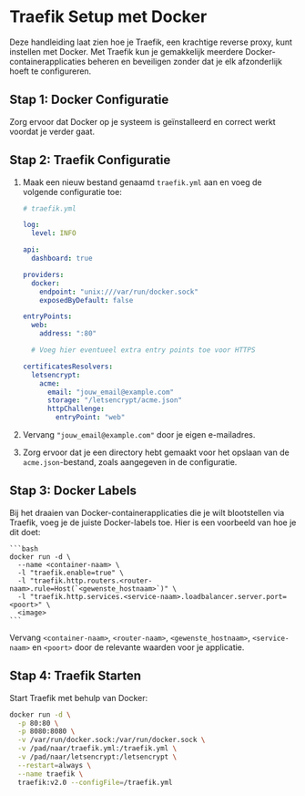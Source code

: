 # Traefik Setup met Docker

Deze handleiding laat zien hoe je Traefik, een krachtige reverse proxy, kunt instellen met Docker. Met Traefik kun je gemakkelijk meerdere Docker-containerapplicaties beheren en beveiligen zonder dat je elk afzonderlijk hoeft te configureren.

## Stap 1: Docker Configuratie

Zorg ervoor dat Docker op je systeem is geïnstalleerd en correct werkt voordat je verder gaat.

## Stap 2: Traefik Configuratie

1. Maak een nieuw bestand genaamd `traefik.yml` aan en voeg de volgende configuratie toe:

    ```yaml
    # traefik.yml

    log:
      level: INFO

    api:
      dashboard: true

    providers:
      docker:
        endpoint: "unix:///var/run/docker.sock"
        exposedByDefault: false

    entryPoints:
      web:
        address: ":80"

      # Voeg hier eventueel extra entry points toe voor HTTPS

    certificatesResolvers:
      letsencrypt:
        acme:
          email: "jouw_email@example.com"
          storage: "/letsencrypt/acme.json"
          httpChallenge:
            entryPoint: "web"
    ```

2. Vervang `"jouw_email@example.com"` door je eigen e-mailadres.

3. Zorg ervoor dat je een directory hebt gemaakt voor het opslaan van de `acme.json`-bestand, zoals aangegeven in de configuratie.

## Stap 3: Docker Labels

Bij het draaien van Docker-containerapplicaties die je wilt blootstellen via Traefik, voeg je de juiste Docker-labels toe. Hier is een voorbeeld van hoe je dit doet:

    ```bash
    docker run -d \
      --name <container-naam> \
      -l "traefik.enable=true" \
      -l "traefik.http.routers.<router-naam>.rule=Host(`<gewenste_hostnaam>`)" \
      -l "traefik.http.services.<service-naam>.loadbalancer.server.port=<poort>" \
      <image>
    ```

Vervang `<container-naam>`, `<router-naam>`, `<gewenste_hostnaam>`, `<service-naam>` en `<poort>` door de relevante waarden voor je applicatie.

## Stap 4: Traefik Starten

Start Traefik met behulp van Docker:

```bash
docker run -d \
  -p 80:80 \
  -p 8080:8080 \
  -v /var/run/docker.sock:/var/run/docker.sock \
  -v /pad/naar/traefik.yml:/traefik.yml \
  -v /pad/naar/letsencrypt:/letsencrypt \
  --restart=always \
  --name traefik \
  traefik:v2.0 --configFile=/traefik.yml
